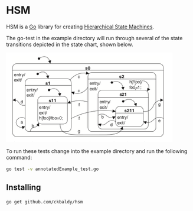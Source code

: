 # HSM

HSM is a [Go](http://www.golang.org) library for creating [Hierarchical State Machines](https://en.wikipedia.org/wiki/UML_state_machine).

The go-test in the example directory will run through several of the state transitions depicted in the state chart, shown below.

![Calculator HSM](annotatedExample.png "Calculator Hierachical State Machine")

To run these tests change into the example directory and run the following command:

```bash
go test -v annotatedExample_test.go
```

## Installing

```bash
go get github.com/ckbaldy/hsm
```
